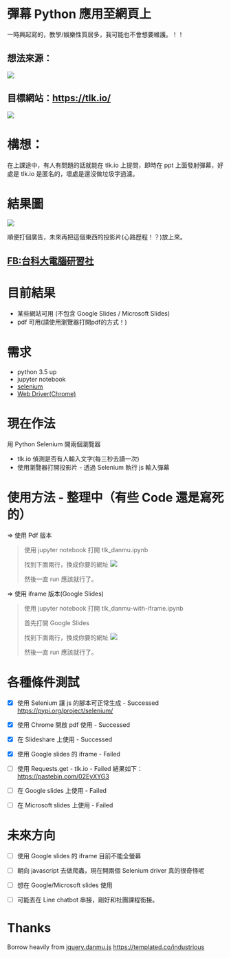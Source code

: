 # 彈幕 Python 應用至網頁上

一時興起寫的，教學/娛樂性質居多，我可能也不會想要維護。！！

## 想法來源：
![](https://i.imgur.com/KWdbCVB.png)

## 目標網站：https://tlk.io/
![](https://i.imgur.com/zKY9VFI.png)

# 構想：
在上課途中，有人有問題的話就能在 tlk.io 上提問，即時在 ppt 上面發射彈幕，好處是 tlk.io 是匿名的，壞處是還沒做垃圾字過濾。

# 結果圖

![](./img/demo.gif)


順便打個廣告，未來再把這個東西的投影片(心路歷程！？)放上來。


## [FB:台科大電腦研習社](https://www.facebook.com/ntustcc/)

# 目前結果
- 某些網站可用 (不包含 Google Slides / Microsoft Slides)
- pdf 可用(請使用瀏覽器打開pdf的方式！)


# 需求
- python 3.5 up
- jupyter notebook
- [selenium](https://pypi.org/project/selenium/)
- [Web Driver(Chrome)](https://sites.google.com/a/chromium.org/chromedriver/downloads)

# 現在作法
用 Python Selenium 開兩個瀏覽器
- tlk.io 偵測是否有人輸入文字(每三秒去讀一次) 
- 使用瀏覽器打開投影片 - 透過 Selenium 執行 js 輸入彈幕

# 使用方法 - 整理中（有些 Code 還是寫死的）


=> 使用 Pdf 版本
> 使用 jupyter notebook 打開 tlk_danmu.ipynb
>
> 找到下面兩行，換成你要的網址
> ![](https://i.imgur.com/JUwje1J.png)
> 
> 然後一直 run 應該就行了。
> 
=> 使用 iframe 版本(Google Slides)
> 使用 jupyter notebook 打開 tlk_danmu-with-iframe.ipynb
>
> 首先打開 Google Slides
>
>
>
> 找到下面兩行，換成你要的網址
> ![](https://i.imgur.com/JUwje1J.png)
> 
> 然後一直 run 應該就行了。
> 




# 各種條件測試
- [X] 使用 Selenium 讓 js 的腳本可正常生成 - Successed
    https://pypi.org/project/selenium/
- [X] 使用 Chrome 開啟 pdf 使用 - Successed
- [X] 在 Slideshare 上使用 - Successed
- [X] 使用 Google slides 的 iframe  - Failed
- [ ] 使用 Requests.get - tlk.io - Failed
    結果如下：https://pastebin.com/02EyXYG3
- [ ] 在 Google slides 上使用 - Failed
- [ ] 在 Microsoft slides 上使用 - Failed


# 未來方向
- [ ] 使用 Google slides 的 iframe 目前不能全螢幕
- [ ] 朝向 javascript 去做爬蟲，現在開兩個 Selenium driver 真的很奇怪呢
- [ ] 想在 Google/Microsoft slides 使用 
- [ ] 可能丟在 Line chatbot 串接，剛好和社團課程銜接。



# Thanks
Borrow heavily from [jquery.danmu.js](https://github.com/chiruom/jquery.danmu.js)
https://templated.co/industrious
